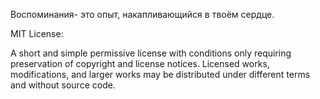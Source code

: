 
Воспоминания- это опыт, накапливающийся в твоём сердце.



MIT License:

A short and simple permissive license with conditions only requiring preservation of copyright and license notices. Licensed works, modifications, and larger works may be distributed under different terms and without source code.

